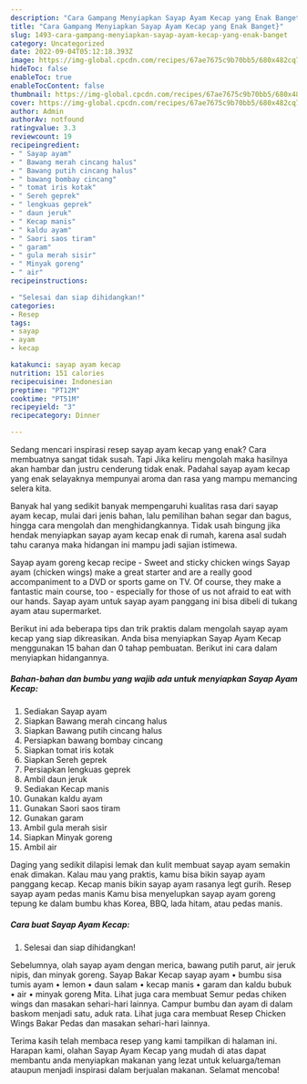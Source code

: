 ```yaml
---
description: "Cara Gampang Menyiapkan Sayap Ayam Kecap yang Enak Banget}"
title: "Cara Gampang Menyiapkan Sayap Ayam Kecap yang Enak Banget}"
slug: 1493-cara-gampang-menyiapkan-sayap-ayam-kecap-yang-enak-banget
category: Uncategorized
date: 2022-09-04T05:12:18.393Z
image: https://img-global.cpcdn.com/recipes/67ae7675c9b70bb5/680x482cq70/sayap-ayam-kecap-foto-resep-utama.jpg
hideToc: false
enableToc: true
enableTocContent: false
thumbnail: https://img-global.cpcdn.com/recipes/67ae7675c9b70bb5/680x482cq70/sayap-ayam-kecap-foto-resep-utama.jpg
cover: https://img-global.cpcdn.com/recipes/67ae7675c9b70bb5/680x482cq70/sayap-ayam-kecap-foto-resep-utama.jpg
author: Admin
authorAv: notfound
ratingvalue: 3.3
reviewcount: 19
recipeingredient:
- " Sayap ayam"
- " Bawang merah cincang halus"
- " Bawang putih cincang halus"
- " bawang bombay cincang"
- " tomat iris kotak"
- " Sereh geprek"
- " lengkuas geprek"
- " daun jeruk"
- " Kecap manis"
- " kaldu ayam"
- " Saori saos tiram"
- " garam"
- " gula merah sisir"
- " Minyak goreng"
- " air"
recipeinstructions:

- "Selesai dan siap dihidangkan!"
categories:
- Resep
tags:
- sayap
- ayam
- kecap

katakunci: sayap ayam kecap 
nutrition: 151 calories
recipecuisine: Indonesian
preptime: "PT12M"
cooktime: "PT51M"
recipeyield: "3"
recipecategory: Dinner

---
```



Sedang mencari inspirasi resep sayap ayam kecap yang enak? Cara membuatnya sangat tidak susah. Tapi Jika keliru mengolah maka hasilnya akan hambar dan justru cenderung tidak enak. Padahal sayap ayam kecap yang enak selayaknya mempunyai aroma dan rasa yang mampu memancing selera kita.


Banyak hal yang sedikit banyak mempengaruhi kualitas rasa dari sayap ayam kecap, mulai dari jenis bahan, lalu pemilihan bahan segar dan bagus, hingga cara mengolah dan menghidangkannya. Tidak usah bingung jika hendak menyiapkan sayap ayam kecap enak di rumah, karena asal sudah tahu caranya maka hidangan ini mampu jadi sajian istimewa.

Sayap ayam goreng kecap recipe - Sweet and sticky chicken wings Sayap ayam (chicken wings) make a great starter and are a really good accompaniment to a DVD or sports game on TV. Of course, they make a fantastic main course, too - especially for those of us not afraid to eat with our hands. Sayap ayam untuk sayap ayam panggang ini bisa dibeli di tukang ayam atau supermarket.


Berikut ini ada beberapa tips dan trik praktis dalam mengolah sayap ayam kecap yang siap dikreasikan. Anda bisa menyiapkan Sayap Ayam Kecap menggunakan 15 bahan dan 0 tahap pembuatan. Berikut ini cara dalam menyiapkan hidangannya.

<!--inarticleads1-->

##### Bahan-bahan dan bumbu yang wajib ada untuk menyiapkan Sayap Ayam Kecap:

1. Sediakan  Sayap ayam
1. Siapkan  Bawang merah cincang halus
1. Siapkan  Bawang putih cincang halus
1. Persiapkan  bawang bombay cincang
1. Siapkan  tomat iris kotak
1. Siapkan  Sereh geprek
1. Persiapkan  lengkuas geprek
1. Ambil  daun jeruk
1. Sediakan  Kecap manis
1. Gunakan  kaldu ayam
1. Gunakan  Saori saos tiram
1. Gunakan  garam
1. Ambil  gula merah sisir
1. Siapkan  Minyak goreng
1. Ambil  air


Daging yang sedikit dilapisi lemak dan kulit membuat sayap ayam semakin enak dimakan. Kalau mau yang praktis, kamu bisa bikin sayap ayam panggang kecap. Kecap manis bikin sayap ayam rasanya legt gurih. Resep sayap ayam pedas manis Kamu bisa menyelupkan sayap ayam goreng tepung ke dalam bumbu khas Korea, BBQ, lada hitam, atau pedas manis. 

<!--inarticleads2-->

##### Cara buat Sayap Ayam Kecap:


1. Selesai dan siap dihidangkan!

Sebelumnya, olah sayap ayam dengan merica, bawang putih parut, air jeruk nipis, dan minyak goreng. Sayap Bakar Kecap sayap ayam • bumbu sisa tumis ayam • lemon • daun salam • kecap manis • garam dan kaldu bubuk • air • minyak goreng Mita. Lihat juga cara membuat Semur pedas chiken wings dan masakan sehari-hari lainnya. Campur bumbu dan ayam di dalam baskom menjadi satu, aduk rata. Lihat juga cara membuat Resep Chicken Wings Bakar Pedas dan masakan sehari-hari lainnya. 

Terima kasih telah membaca resep yang kami tampilkan di halaman ini. Harapan kami, olahan Sayap Ayam Kecap yang mudah di atas dapat membantu anda menyiapkan makanan yang lezat untuk keluarga/teman ataupun menjadi inspirasi dalam berjualan makanan. Selamat mencoba!
